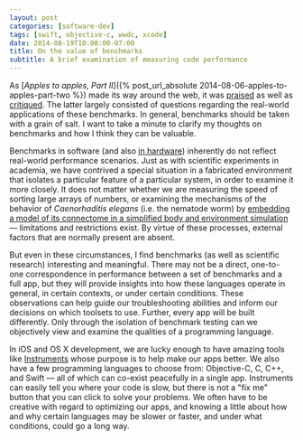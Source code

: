```yaml
---
layout: post
categories: [software-dev]
tags: [swift, objective-c, wwdc, xcode]
date: 2014-08-19T10:00:00-07:00
title: On the value of benchmarks
subtitle: A brief examination of measuring code performance
---
```


As [*Apples to apples, Part II*]({% post_url_absolute 2014-08-06-apples-to-apples-part-two %}) made its way around the web, it was [praised](https://twitter.com/SwiftLang/status/497057489766981632) as well as [critiqued](https://twitter.com/benpickering/status/497127012814041088). The latter largely consisted of questions regarding the real-world applications of these benchmarks. In general, benchmarks should be taken with a grain of salt. I want to take a minute to clarify my thoughts on benchmarks and how I think they can be valuable.

<!--excerpt-->

Benchmarks in software (and also [in hardware](http://www.macrumors.com/2013/12/15/new-12-core-mac-pro-once-again-shows-up-in-benchmarks/)) inherently do not reflect real-world performance scenarios. Just as with scientific experiments in academia, we have contrived a special situation in a fabricated environment that isolates a particular feature of a particular system, in order to examine it more closely. It does not matter whether we are measuring the speed of sorting large arrays of numbers, or examining the mechanisms of the behavior of *Caenorhaditis elegans* (i.e. the nematode worm) by [embedding a model of its connectome in a simplified body and environment simulation](http://www.ploscompbiol.org/article/info:doi/10.1371/journal.pcbi.1002890) &mdash; limitations and restrictions exist. By virtue of these processes, external factors that are normally present are absent.

But even in these circumstances, I find benchmarks (as well as scientific research) interesting and meaningful.
There may not be a direct, one-to-one correspondence in performance between a set of benchmarks and a full app, but they will provide insights into how these languages operate in general, in certain contexts, or under certain conditions. These observations can help guide our troubleshooting abilities and inform our decisions on which toolsets to use. Further, every app will be built differently. Only through the isolation of benchmark testing can we objectively view and examine the qualities of a programming language.

In iOS and OS X development, we are lucky enough to have amazing tools like [Instruments](https://developer.apple.com/xcode/features/) whose purpose is to help make our apps better. We also have a few programming languages to choose from: Objective-C, C, C++, and Swift &mdash; all of which can co-exist peacefully in a single app. Instruments can easily tell you where your code is slow, but there is not a "fix me" button that you can click to solve your problems. We often have to be creative with regard to optimizing our apps, and knowing a little about how and why certain languages may be slower or faster, and under what conditions, could go a long way.

